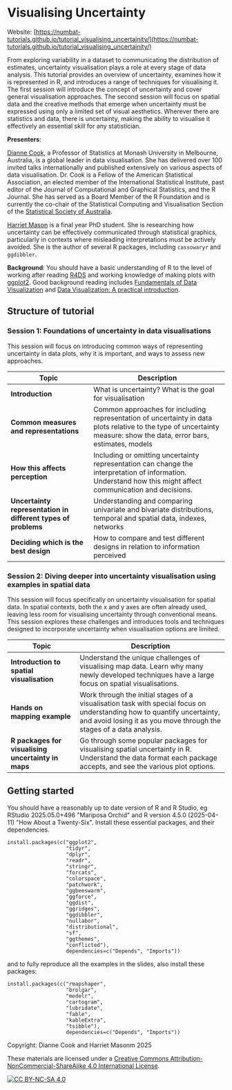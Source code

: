 # Visualising Uncertainty

Website: [https://numbat-tutorials.github.io/tutorial_visualising_uncertainity/](https://numbat-tutorials.github.io/tutorial_visualising_uncertainity/)

From exploring variability in a dataset to communicating the distribution of estimates, 
uncertainty visualisation plays a role at every stage of data analysis. 
This tutorial provides an overview of uncertainty, examines how it is represented in R, 
and introduces a range of techniques for visualising it. The first session will introduce 
the concept of uncertainty and cover general visualisation approaches. The second session 
will focus on spatial data and the creative methods that emerge when uncertainty 
must be expressed using only a limited set of visual aesthetics. Wherever there are 
statistics and data, there is uncertainty, making the ability to visualise it effectively 
an essential skill for any statistician.


**Presenters**:

[Dianne Cook](https://www.dicook.org), a Professor of 
Statistics at Monash University in Melbourne, Australia, is a global leader
in data visualisation. She has delivered over 100 invited talks 
internationally and published extensively on various aspects of data 
visualisation. Dr. Cook is a Fellow of the American Statistical 
Association, an elected member of the International Statistical 
Institute, past editor of the Journal of Computational and Graphical 
Statistics, and the R Journal. She has served as a Board Member of the 
R Foundation and is currently the co-chair of the Statistical Computing 
and Visualisation Section of the [Statistical Society of Australia](https://www.statsoc.org.au).

[Harriet Mason](https://harrietmason.netlify.app/) is a final year PhD student. She is 
researching how uncertainty can be effectively communicated through statistical graphics, 
particularly in contexts where misleading interpretations must be actively avoided. 
She is the author of several R packages, including `cassowaryr` and `ggdibbler`.

**Background**: You should have a basic understanding of R to the level of working after reading 
[R4DS](https://r4ds.hadley.nz) and working knowledge of making plots with 
[ggplot2](https://ggplot2.tidyverse.org). Good background reading includes 
[Fundamentals of Data Visualization](https://clauswilke.com/dataviz/) and 
[Data Visualization: A practical introduction](https://socviz.co).

## Structure of tutorial

### Session 1: Foundations of uncertainty in data visualisations

This session will focus on introducing common ways of representing uncertainty in data plots, why it is important, and ways to assess new approaches.

| **Topic**               | **Description**                                                                                                        |
| ----------------------- | ---------------------------------------------------------------------------------------------------------------------- |
| **Introduction**        | What is uncertainty? What is the goal for visualisation |
| **Common measures and representations**      | Common approaches for including representation of uncertainty in data plots relative to the type of uncertainty measure: show the data, error bars, estimates, models |
| **How this affects perception**          | Including or omitting uncertainty representation can change the interpretation of information. Understand how this might affect communication and decisions. |
| **Uncertainty representation in different types of problems**             | Understanding and comparing univariate and bivariate distributions, temporal and spatial data, indexes, networks |
| **Deciding which is the best design**             | How to compare and test different designs in relation to information perceived |

### Session 2: Diving deeper into uncertainty visualisation using examples in spatial data

This session will focus specifically on uncertainty visualisation for spatial data. 
In spatial contexts, both the x and y axes are often already used, 
leaving less room for visualising uncertainty through conventional means. 
This session explores these challenges and introduces tools and techniques designed 
to incorporate uncertainty when visualisation options are limited.

| **Topic**                                                                | **Description**                                                                                                     |
| ------------------------------------------------------------------------ | ------------------------------------------------------------------------------------------------------------------- |
| **Introduction to spatial visualisation**                                    | Understand the unique challenges of visualising map data.  Learn why many newly developed techniques have a large focus on spatial visualisations. |
| **Hands on mapping example**                                        | Work through the initial stages of a visualisation task with special focus on understanding how to quantify uncertainty, and avoid losing it as you move through the stages of a data analysis. |
| **R packages for visualising uncertainty in maps**                                                         | Go through some popular packages for visualising spatial uncertainty in R. Understand the data format each package accepts, and see the various plot options.  |



## Getting started 

You should have a reasonably up to date version of R and R Studio, eg RStudio 2025.05.0+496 "Mariposa Orchid" and R version 4.5.0 (2025-04-11) "How About a Twenty-Six". Install these essential packages, and their dependencies.

```
install.packages(c("ggplot2", 
                   "tidyr", 
                   "dplyr", 
                   "readr", 
                   "stringr", 
                   "forcats",
                   "colorspace", 
                   "patchwork",
                   "ggbeeswarm",
                   "ggforce",
                   "ggdist",
                   "ggridges",
                   "ggdibbler",
                   "nullabor",
                   "distributional",
                   "sf",
                   "ggthemes",
                   "conflicted"), 
                   dependencies=c("Depends", "Imports"))
```

and to fully reproduce all the examples in the slides, also install these packages:

```
install.packages(c("rmapshaper",
                   "brolgar",
                   "modelr",
                   "cartogram",
                   "lubridate",
                   "fable",
                   "kableExtra",
                   "tsibble"), 
                   dependencies=c("Depends", "Imports"))
```

Copyright: Dianne Cook and Harriet Masonm 2025

These materials are licensed under a
[Creative Commons Attribution-NonCommercial-ShareAlike 4.0 International License][cc-by-nc-sa].

[![CC BY-NC-SA 4.0][cc-by-nc-sa-image]][cc-by-nc-sa]

[cc-by-nc-sa]: http://creativecommons.org/licenses/by-nc-sa/4.0/
[cc-by-nc-sa-image]: https://licensebuttons.net/l/by-nc-sa/4.0/88x31.png
[cc-by-nc-sa-shield]: https://img.shields.io/badge/License-CC%20BY--NC--SA%204.0-lightgrey.svg

